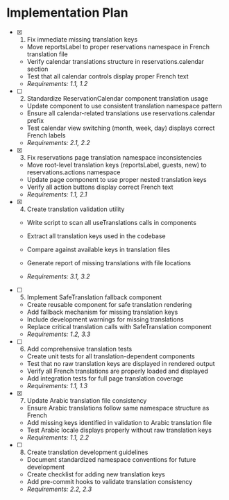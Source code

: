 # Implementation Plan

- [x] 1. Fix immediate missing translation keys


  - Move reportsLabel to proper reservations namespace in French translation file
  - Verify calendar translations structure in reservations.calendar section
  - Test that all calendar controls display proper French text
  - _Requirements: 1.1, 1.2_

- [ ] 2. Standardize ReservationCalendar component translation usage

  - Update component to use consistent translation namespace pattern
  - Ensure all calendar-related translations use reservations.calendar prefix
  - Test calendar view switching (month, week, day) displays correct French labels
  - _Requirements: 2.1, 2.2_

- [x] 3. Fix reservations page translation namespace inconsistencies

  - Move root-level translation keys (reportsLabel, guests, new) to reservations.actions namespace
  - Update page component to use proper nested translation keys
  - Verify all action buttons display correct French text
  - _Requirements: 1.1, 2.1_

- [x] 4. Create translation validation utility

  - Write script to scan all useTranslations calls in components

  - Extract all translation keys used in the codebase
  - Compare against available keys in translation files
  - Generate report of missing translations with file locations
  - _Requirements: 3.1, 3.2_

- [ ] 5. Implement SafeTranslation fallback component

  - Create reusable component for safe translation rendering
  - Add fallback mechanism for missing translation keys
  - Include development warnings for missing translations
  - Replace critical translation calls with SafeTranslation component
  - _Requirements: 1.2, 3.3_

- [ ] 6. Add comprehensive translation tests

  - Create unit tests for all translation-dependent components
  - Test that no raw translation keys are displayed in rendered output
  - Verify all French translations are properly loaded and displayed
  - Add integration tests for full page translation coverage
  - _Requirements: 1.1, 1.3_

- [x] 7. Update Arabic translation file consistency

  - Ensure Arabic translations follow same namespace structure as French
  - Add missing keys identified in validation to Arabic translation file
  - Test Arabic locale displays properly without raw translation keys
  - _Requirements: 1.1, 2.2_

- [ ] 8. Create translation development guidelines
  - Document standardized namespace conventions for future development
  - Create checklist for adding new translation keys
  - Add pre-commit hooks to validate translation consistency
  - _Requirements: 2.2, 2.3_
